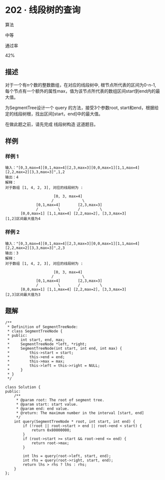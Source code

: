 # 202 · 线段树的查询

算法

中等

通过率

42%

## 描述

对于一个有n个数的整数数组，在对应的线段树中, 根节点所代表的区间为0-n-1, 每个节点有一个额外的属性max，值为该节点所代表的数组区间start到end内的最大值。

为SegmentTree设计一个 query 的方法，接受3个参数root, start和end，根据给定的线段树根，找出区间[start，end]中的最大值。

在做此题之前，请先完成 线段树构造 这道题目。

## 样例

### 样例 1

    输入："[0,3,max=4][0,1,max=4][2,3,max=3][0,0,max=1][1,1,max=4][2,2,max=2][3,3,max=3]",1,2
    输出：4
    解释：
    对于数组 [1, 4, 2, 3], 对应的线段树为 :
    
                          [0, 3, max=4]
                         /             \
                  [0,1,max=4]        [2,3,max=3]
                  /         \        /         \
           [0,0,max=1] [1,1,max=4] [2,2,max=2], [3,3,max=3]
    [1,2]区间最大值为4

### 样例 2

    输入："[0,3,max=4][0,1,max=4][2,3,max=3][0,0,max=1][1,1,max=4][2,2,max=2][3,3,max=3]",2,3
    输出：3
    解释：
    对于数组 [1, 4, 2, 3], 对应的线段树为 :
    
                          [0, 3, max=4]
                         /             \
                  [0,1,max=4]        [2,3,max=3]
                  /         \        /         \
           [0,0,max=1] [1,1,max=4] [2,2,max=2], [3,3,max=3]
    [2,3]区间最大值为3

## 题解

    /**
     * Definition of SegmentTreeNode:
     * class SegmentTreeNode {
     * public:
     *     int start, end, max;
     *     SegmentTreeNode *left, *right;
     *     SegmentTreeNode(int start, int end, int max) {
     *         this->start = start;
     *         this->end = end;
     *         this->max = max;
     *         this->left = this->right = NULL;
     *     }
     * }
     */
    
    class Solution {
    public:
        /**
         * @param root: The root of segment tree.
         * @param start: start value.
         * @param end: end value.
         * @return: The maximum number in the interval [start, end]
         */
        int query(SegmentTreeNode * root, int start, int end) {
            if (!root || root->start > end || root->end < start) {
                return 0x80000000;
            }
            if (root->start >= start && root->end <= end) {
                return root->max;
            }
            
            int lhs = query(root->left, start, end);
            int rhs = query(root->right, start, end);
            return lhs > rhs ? lhs : rhs;
        }
    };
